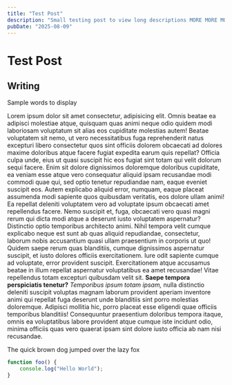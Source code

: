 ```yaml
---
title: "Test Post"
description: "Small testing post to view long descriptions MORE MORE MORE MORE MORE MORE MOREM MORE WORDSS "
pubDate: "2025-08-09"
---
```


# Test Post
## Writing
Sample words to display 

Lorem ipsum dolor sit amet consectetur, adipisicing elit. Omnis beatae ea adipisci molestiae atque, quisquam quas animi neque odio quidem modi laboriosam voluptatum sit alias eos cupiditate molestias autem! Beatae voluptatem sit nemo, ut vero necessitatibus fuga reprehenderit natus excepturi libero consectetur quos sint officiis dolorem obcaecati ad dolores maxime doloribus atque facere fugiat expedita earum quis repellat? Officia culpa unde, eius ut quasi suscipit hic eos fugiat sint totam qui velit dolorum sequi facere. Enim sit dolore dignissimos doloremque doloribus cupiditate, ea veniam esse atque vero consequatur aliquid ipsam recusandae modi commodi quae qui, sed optio tenetur repudiandae nam, eaque eveniet suscipit eos. Autem explicabo aliquid error, numquam, eaque placeat assumenda modi sapiente quos quibusdam veritatis, eos dolore ullam animi! Ea repellat deleniti voluptatem vero ad voluptate ipsum obcaecati amet repellendus facere. Nemo suscipit et, fuga, obcaecati vero quasi magni rerum qui dicta modi atque a deserunt iusto voluptatem aspernatur? Distinctio optio temporibus architecto animi. Nihil tempora velit cumque explicabo neque est sunt ab quas aliquid repudiandae, consectetur, laborum nobis accusantium quasi ullam praesentium in corporis ut quo! Quidem saepe rerum quas blanditiis, cumque dignissimos aspernatur suscipit, et iusto dolores officiis exercitationem. Iure odit sapiente cumque ad voluptate, error provident suscipit. Exercitationem atque accusamus beatae in illum repellat aspernatur voluptatibus ea amet recusandae! Vitae repellendus totam excepturi quibusdam velit sit. __**Saepe tempora perspiciatis tenetur?**__ *Temporibus ipsum totam ipsam,* nulla distinctio deleniti suscipit voluptas magnam laborum provident aperiam inventore animi qui repellat fuga deserunt unde blanditiis sint porro molestias doloremque. Adipisci mollitia hic, porro placeat esse eligendi quae officiis temporibus blanditiis! Consequuntur praesentium doloribus tempora itaque, omnis ea voluptatibus labore provident atque cumque iste incidunt odio, minima officiis quas vero quaerat ipsam sint dolore iusto officia ab nam nisi recusandae.

The quick brown dog jumped over the lazy fox

```javascript
function foo() {
    console.log("Hello World");
}
```